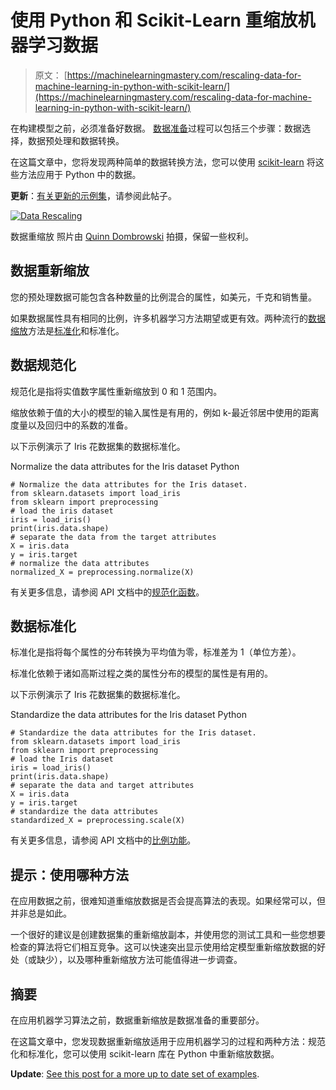 # 使用 Python 和 Scikit-Learn 重缩放机器学习数据

> 原文： [https://machinelearningmastery.com/rescaling-data-for-machine-learning-in-python-with-scikit-learn/](https://machinelearningmastery.com/rescaling-data-for-machine-learning-in-python-with-scikit-learn/)

在构建模型之前，必须准备好数据。 [数据准备](http://machinelearningmastery.com/how-to-prepare-data-for-machine-learning/ "How to Prepare Data For Machine Learning")过程可以包括三个步骤：数据选择，数据预处理和数据转换。

在这篇文章中，您将发现两种简单的数据转换方法，您可以使用 [scikit-learn](http://machinelearningmastery.com/a-gentle-introduction-to-scikit-learn-a-python-machine-learning-library/ "A Gentle Introduction to Scikit-Learn: A Python Machine Learning Library") 将这些方法应用于 Python 中的数据。

**更新**：[有关更新的示例集](http://machinelearningmastery.com/prepare-data-machine-learning-python-scikit-learn/)，请参阅此帖子。

[![Data Rescaling](img/fc8259088110f3e7b9ccb32457b8dc37.jpg)](https://3qeqpr26caki16dnhd19sv6by6v-wpengine.netdna-ssl.com/wp-content/uploads/2014/07/Data-Rescaling.jpg)

数据重缩放
照片由 [Quinn Dombrowski](https://www.flickr.com/photos/quinnanya/4508825094) 拍摄，保留一些权利。

## 数据重新缩放

您的预处理数据可能包含各种数量的比例混合的属性，如美元，千克和销售量。

如果数据属性具有相同的比例，许多机器学习方法期望或更有效。两种流行的[数据缩放](http://en.wikipedia.org/wiki/Feature_scaling)方法是[标准化](http://en.wikipedia.org/wiki/Normalization_(statistics))和标准化。

## 数据规范化

规范化是指将实值数字属性重新缩放到 0 和 1 范围内。

缩放依赖于值的大小的模型的输入属性是有用的，例如 k-最近邻居中使用的距离度量以及回归中的系数的准备。

以下示例演示了 Iris 花数据集的数据标准化。

Normalize the data attributes for the Iris dataset Python

```
# Normalize the data attributes for the Iris dataset.
from sklearn.datasets import load_iris
from sklearn import preprocessing
# load the iris dataset
iris = load_iris()
print(iris.data.shape)
# separate the data from the target attributes
X = iris.data
y = iris.target
# normalize the data attributes
normalized_X = preprocessing.normalize(X)
```

有关更多信息，请参阅 API 文档中的[规范化函数](http://scikit-learn.org/stable/modules/generated/sklearn.preprocessing.normalize.html)。

## 数据标准化

标准化是指将每个属性的分布转换为平均值为零，标准差为 1（单位方差）。

标准化依赖于诸如高斯过程之类的属性分布的模型的属性是有用的。

以下示例演示了 Iris 花数据集的数据标准化。

Standardize the data attributes for the Iris dataset Python

```
# Standardize the data attributes for the Iris dataset.
from sklearn.datasets import load_iris
from sklearn import preprocessing
# load the Iris dataset
iris = load_iris()
print(iris.data.shape)
# separate the data and target attributes
X = iris.data
y = iris.target
# standardize the data attributes
standardized_X = preprocessing.scale(X)
```

有关更多信息，请参阅 API 文档中的[比例功能](http://scikit-learn.org/stable/modules/generated/sklearn.preprocessing.scale.html#sklearn.preprocessing.scale)。

## 提示：使用哪种方法

在应用数据之前，很难知道重缩放数据是否会提高算法的表现。如果经常可以，但并非总是如此。

一个很好的建议是创建数据集的重新缩放副本，并使用您的测试工具和一些您想要检查的算法将它们相互竞争。这可以快速突出显示使用给定模型重新缩放数据的好处（或缺少），以及哪种重新缩放方法可能值得进一步调查。

## 摘要

在应用机器学习算法之前，数据重新缩放是数据准备的重要部分。

在这篇文章中，您发现数据重新缩放适用于应用机器学习的过程和两种方法：规范化和标准化，您可以使用 scikit-learn 库在 Python 中重新缩放数据。

**Update**: [See this post for a more up to date set of examples](http://machinelearningmastery.com/prepare-data-machine-learning-python-scikit-learn/).